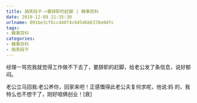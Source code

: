 ```yaml
---
title: 搞笑段子->要辞职的赶脚 | 糗事百科
date: 2019-12-09 21:35:30
urlname: 091be3cf6cc448f4c64546b6378e0dfc
tags: 
- 糗事百科
categories:
- 糗事百科
- 搞笑段子
---
```

经理一骂完我就觉得工作做不下去了，要辞职的赶脚，给老公发了条信息，说好郁闷。

老公立马回我:老公养你，回家来吧！正感慨得此老公夫复何求呢，他说:妈 的，我特么也不想干了，刚好咱俩创业！[衰]


